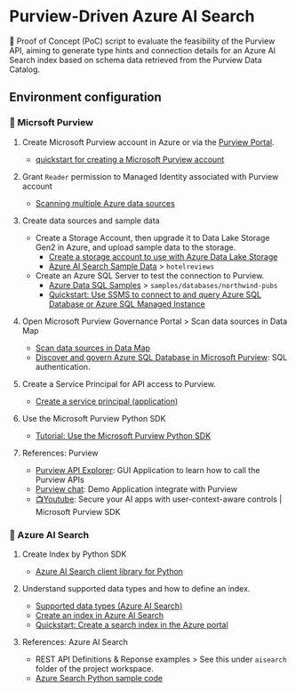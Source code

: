
# Purview-Driven Azure AI Search

🧪 Proof of Concept (PoC) script to evaluate the feasibility of the Purview API, aiming to generate type hints and connection details for an Azure AI Search index based on schema data retrieved from the Purview Data Catalog.

## Environment configuration

### 🧭 Micrsoft Purview

1. Create Microsoft Purview account in Azure or via the [Purview Portal](https://purview.microsoft.com/). 

    - [quickstart for creating a Microsoft Purview account](https://learn.microsoft.com/en-us/purview/create-microsoft-purview-portal)

2. Grant `Reader` permission to Managed Identity associated with Purview account

    - [Scanning multiple Azure data sources](https://learn.microsoft.com/en-us/purview/troubleshoot-connections?wt.mc_id=mspurview_inproduct_learnmoreerrorlinks_troubleshootscanconnection_csadai#scanning-data-sources-using-private-link)

3. Create data sources and sample data

    - Create a Storage Account, then upgrade it to Data Lake Storage Gen2 in Azure, and upload sample data to the storage. 
        - [Create a storage account to use with Azure Data Lake Storage](https://learn.microsoft.com/en-us/azure/storage/blobs/create-data-lake-storage-account)
        - [Azure AI Search Sample Data](https://github.com/Azure-Samples/azure-search-sample-data) > `hotelreviews`
    - Create an Azure SQL Server to test the connection to Purview.
        - [Azure Data SQL Samples](https://github.com/microsoft/sql-server-samples) > `samples/databases/northwind-pubs`
        - [Quickstart: Use SSMS to connect to and query Azure SQL Database or Azure SQL Managed Instance](https://learn.microsoft.com/en-us/azure/azure-sql/database/connect-query-ssms?view=azuresql)

4. Open Microsoft Purview Governance Portal > Scan data sources in Data Map

    - [Scan data sources in Data Map](https://learn.microsoft.com/en-us/purview/data-map-scan-data-sources)
    - [Discover and govern Azure SQL Database in Microsoft Purview](https://learn.microsoft.com/en-us/purview/register-scan-azure-sql-database?tabs=sql-authentication): SQL authentication.

5. Create a Service Principal for API access to Purview.

    - [Create a service principal (application)](https://learn.microsoft.com/en-us/purview/data-gov-api-rest-data-plane)

6. Use the Microsoft Purview Python SDK
    - [Tutorial: Use the Microsoft Purview Python SDK](https://learn.microsoft.com/en-us/purview/data-gov-python-sdk)

7. References: Purview
    - [Purview API Explorer](https://github.com/microsoft/purview-api-samples/): GUI Application to learn how to call the Purview APIs
    - [Purview chat](https://github.com/johnea-chva/purview-chat):  Demo Application integrate with Purview
    - [📺Youtube](https://www.youtube.com/watch?v=Ta-nrefqdb0): Secure your AI apps with user-context-aware controls | Microsoft Purview SDK

### 🔎 Azure AI Search

1. Create Index by Python SDK

    - [Azure AI Search client library for Python](https://learn.microsoft.com/en-us/python/api/overview/azure/search-documents-readme?view=azure-python)

2. Understand supported data types and how to define an index. 

    - [Supported data types (Azure AI Search)](https://learn.microsoft.com/en-us/rest/api/searchservice/supported-data-types)
    - [Create an index in Azure AI Search](https://learn.microsoft.com/en-us/azure/search/search-how-to-create-search-index?source=recommendations&tabs=portal)
    - [Quickstart: Create a search index in the Azure portal](https://learn.microsoft.com/en-us/azure/search/search-get-started-portal)

3. References: Azure AI Search
    - REST API Definitions & Reponse examples > See this under `aisearch` folder of the project workspace. 
    - [Azure Search Python sample code](https://github.com/Azure-Samples/azure-search-python-samples)


